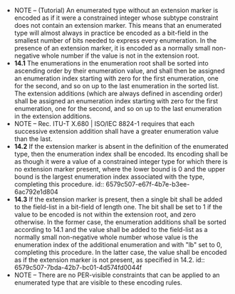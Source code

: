- NOTE – (Tutorial) An enumerated type without an extension marker is encoded as if it were a constrained integer whose subtype constraint does not contain an extension marker. This means that an enumerated type will almost always in practice be encoded as a bit-field in the smallest number of bits needed to express every enumeration. In the presence of an extension marker, it is encoded as a normally small non-negative whole number if the value is not in the extension root.
- **14.1** The enumerations in the enumeration root shall be sorted into ascending order by their enumeration value, and shall then be assigned an enumeration index starting with zero for the first enumeration, one for the second, and so on up to the last enumeration in the sorted list. The extension additions (which are always defined in ascending order) shall be assigned an enumeration index starting with zero for the first enumeration, one for the second, and so on up to the last enumeration in the extension additions.
- NOTE – Rec. ITU-T X.680 | ISO/IEC 8824-1 requires that each successive extension addition shall have a greater enumeration value than the last.
- **14.2** If the extension marker is absent in the definition of the enumerated type, then the enumeration index shall be encoded. Its encoding shall be as though it were a value of a constrained integer type for which there is no extension marker present, where the lower bound is 0 and the upper bound is the largest enumeration index associated with the type, completing this procedure.
  id:: 6579c507-e67f-4b7e-b3ee-6ac792e1d804
- **14.3** If the extension marker is present, then a single bit shall be added to the field-list in a bit-field of length one. The bit shall be set to 1 if the value to be encoded is not within the extension root, and zero otherwise. In the former case, the enumeration additions shall be sorted according to 14.1 and the value shall be added to the field-list as a normally small non-negative whole number whose value is the enumeration index of the additional enumeration and with "lb" set to 0, completing this procedure. In the latter case, the value shall be encoded as if the extension marker is not present, as specified in 14.2.
  id:: 6579c507-7bda-42b7-bc01-4d574fd0044f
- NOTE – There are no PER-visible constraints that can be applied to an enumerated type that are visible to these encoding rules.